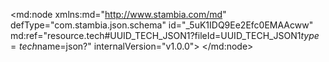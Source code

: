 <?xml version="1.0" encoding="UTF-8"?>
<md:node xmlns:md="http://www.stambia.com/md" defType="com.stambia.json.schema" id="_5uK1IDQ9Ee2Efc0EMAAcww" md:ref="resource.tech#UUID_TECH_JSON1?fileId=UUID_TECH_JSON1$type=tech$name=json?" internalVersion="v1.0.0">
  <node defType="com.stambia.json.rootObject" id="_514msDQ9Ee2Efc0EMAAcww" name="CustomerDetails">
    <attribute defType="com.stambia.json.rootObject.encoding" id="_52K6kDQ9Ee2Efc0EMAAcww" value="UTF-8"/>
    <attribute defType="com.stambia.json.rootObject.reverseJsonSchemaFilePath" id="_52RoQDQ9Ee2Efc0EMAAcww" value="C:\semarchy_wks_DEV_Training\Training\Files_In\Json\customerDetails.jsonschema"/>
    <node defType="com.stambia.json.array" id="_CTxZBTQ-Ee2Efc0EMAAcww" name="customer_list">
      <node defType="com.stambia.json.object" id="_CTxZBjQ-Ee2Efc0EMAAcww" name="CustomerList">
        <node defType="com.stambia.json.value" id="_CTxZBzQ-Ee2Efc0EMAAcww" name="firstName">
          <attribute defType="com.stambia.json.value.type" id="_CTyAEDQ-Ee2Efc0EMAAcww" value="string"/>
        </node>
        <node defType="com.stambia.json.value" id="_CTyAETQ-Ee2Efc0EMAAcww" name="lastName">
          <attribute defType="com.stambia.json.value.type" id="_CTyAEjQ-Ee2Efc0EMAAcww" value="string"/>
        </node>
        <node defType="com.stambia.json.array" id="_CTyAEzQ-Ee2Efc0EMAAcww" name="address">
          <node defType="com.stambia.json.object" id="_CTyAFDQ-Ee2Efc0EMAAcww" name="Address">
            <node defType="com.stambia.json.value" id="_CTyAFTQ-Ee2Efc0EMAAcww" name="streetAddress">
              <attribute defType="com.stambia.json.value.type" id="_CTyAFjQ-Ee2Efc0EMAAcww" value="string"/>
            </node>
            <node defType="com.stambia.json.value" id="_CTyAFzQ-Ee2Efc0EMAAcww" name="city">
              <attribute defType="com.stambia.json.value.type" id="_CTyAGDQ-Ee2Efc0EMAAcww" value="string"/>
            </node>
            <node defType="com.stambia.json.value" id="_CTyAGTQ-Ee2Efc0EMAAcww" name="state">
              <attribute defType="com.stambia.json.value.type" id="_CTyAGjQ-Ee2Efc0EMAAcww" value="string"/>
            </node>
            <node defType="com.stambia.json.value" id="_CTyAGzQ-Ee2Efc0EMAAcww" name="postalCode">
              <attribute defType="com.stambia.json.value.type" id="_CTyAHDQ-Ee2Efc0EMAAcww" value="string"/>
            </node>
          </node>
        </node>
        <node defType="com.stambia.json.array" id="_CTyAHTQ-Ee2Efc0EMAAcww" name="phoneNumber">
          <node defType="com.stambia.json.object" id="_CTyAHjQ-Ee2Efc0EMAAcww" name="PhoneNumber">
            <node defType="com.stambia.json.value" id="_CTyAHzQ-Ee2Efc0EMAAcww" name="type">
              <attribute defType="com.stambia.json.value.type" id="_CTyAIDQ-Ee2Efc0EMAAcww" value="string"/>
            </node>
            <node defType="com.stambia.json.value" id="_CTyAITQ-Ee2Efc0EMAAcww" name="number">
              <attribute defType="com.stambia.json.value.type" id="_CTyAIjQ-Ee2Efc0EMAAcww" value="string"/>
            </node>
          </node>
        </node>
      </node>
    </node>
  </node>
</md:node>